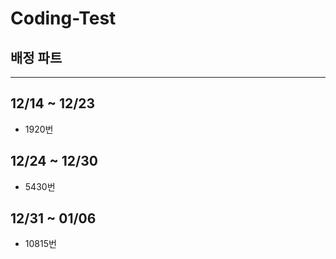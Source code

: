 # Coding-Test

## 배정 파트
<hr>

## 12/14 ~ 12/23
- 1920번

## 12/24 ~ 12/30
- 5430번

## 12/31 ~ 01/06
- 10815번